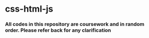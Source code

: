 # css-html-js
### All codes in this repository are coursework and in random order. Please refer back for any clarification
